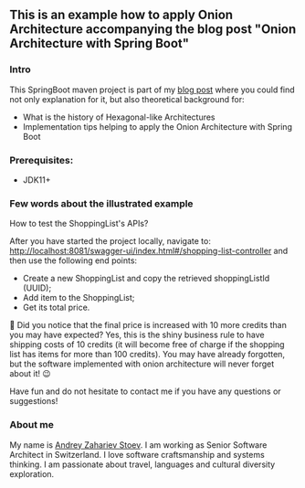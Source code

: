 ## This is an example how to apply Onion Architecture accompanying the blog post "Onion Architecture with Spring Boot"

### Intro
This SpringBoot maven project is part of my [blog post](https://blog.mimacom.com/onion-architecture-spring-boot/) where you could find not only explanation for it, but also theoretical background for:
- What is the history of Hexagonal-like Architectures
- Implementation tips helping to apply the Onion Architecture with Spring Boot

### Prerequisites:
- JDK11+

### Few words about the illustrated example

How to test the ShoppingList's APIs?

After you have started the project locally, navigate to: [http://localhost:8081/swagger-ui/index.html#/shopping-list-controller](http://localhost:8081/swagger-ui/index.html#/shopping-list-controller) and then use the following end points:
- Create a new ShoppingList and copy the retrieved shoppingListId (UUID);
- Add item to the ShoppingList;
- Get its total price.

🔔 Did you notice that the final price is increased with 10 more credits than you may have expected? Yes, this is the shiny business rule to have shipping costs of 10 credits (it will become free of charge if the shopping list has items for more than 100 credits). You may have already forgotten, but the software implemented with onion architecture will never forget about it! 😉

Have fun and do not hesitate to contact me if you have any questions or suggestions!

### About me
My name is [Andrey Zahariev Stoev](https://www.linkedin.com/in/andistoev). 
I am working as Senior Software Architect in Switzerland.
I love software craftsmanship and systems thinking.
I am passionate about travel, languages and cultural diversity exploration.

